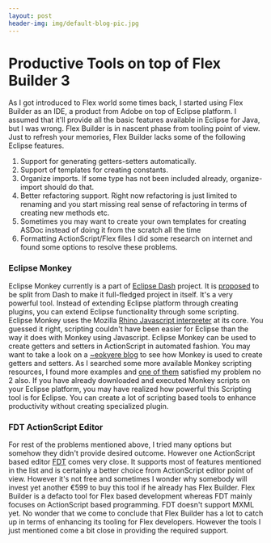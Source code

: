 ```yaml
---
layout: post
header-img: img/default-blog-pic.jpg
---
```


# Productive Tools on top of Flex Builder 3

As I got introduced to Flex world some times back, I started using Flex Builder as an IDE, a product from Adobe on top of Eclipse platform. I assumed that it'll provide all the basic features available in Eclipse for Java, but I was wrong. Flex Builder is in nascent phase from tooling point of view. Just to refresh your memories, Flex Builder lacks some of the following Eclipse features. 

  1. Support for generating getters-setters automatically.
  2. Support of templates for creating constants.
  3. Organize imports. If some type has not been included already, organize-import should do that.
  4. Better refactoring support. Right now refactoring is just limited to renaming and you start missing real sense of refactoring in terms of creating new methods etc.
  5. Sometimes you may want to create your own templates for creating ASDoc instead of doing it from the scratch all the time
  6. Formatting ActionScript/Flex files
I did some research on internet and found some options to resolve these problems. 

### Eclipse Monkey

Eclipse Monkey currently is a part of [Eclipse Dash](http://www.eclipse.org/dash/) project. It is [proposed](http://www.eclipse.org/proposals/eclipse-monkey/) to be split from Dash to make it full-fledged project in itself. It's a very powerful tool. Instead of extending Eclipse platform through creating plugins, you can extend Eclipse functionality through some scripting. Eclipse Monkey uses the Mozilla [Rhino Javascript interpreter](http://www.mozilla.org/rhino/) at its core. You guessed it right, scripting couldn't have been easier for Eclipse than the way it does with Monkey using Javascript. Eclipse Monkey can be used to create getters and setters in ActionScript in automated fashion. You may want to take a look on a [~eokyere blog](http://eokyere.blogspot.com/2007/09/productivity-with-dash-in-eclipse.html) to see how Monkey is used to create getters and setters. As I searched some more available Monkey scripting resources, I found more examples and [one of them](http://rs145gc2.rapidshare.com/files/119902972/Actionscript_Code_Generate_Scripts_1.0_by_Panel.zip) satisfied my problem no 2 also. If you have already downloaded and executed Monkey scripts on your Eclipse platform, you may have realized how powerful this Scripting tool is for Eclipse. You can create a lot of scripting based tools to enhance productivity without creating specialized plugin. 

### FDT ActionScript Editor

For rest of the problems mentioned above, I tried many options but somehow they didn't provide desired outcome. However one ActionScript based editor [FDT](http://fdt.powerflasher.com/) comes very close. It supports most of features mentioned in the list and is certainly a better choice from ActionScript editor point of view. However it's not free and sometimes I wonder why somebody will invest yet another €599 to buy this tool if he already has Flex Builder. Flex Builder is a defacto tool for Flex based development whereas FDT mainly focuses on ActionScript based programming. FDT doesn't support MXML yet. No wonder that we come to conclude that Flex Builder has a lot to catch up in terms of enhancing its tooling for Flex developers. However the tools I just mentioned come a bit close in providing the required support.